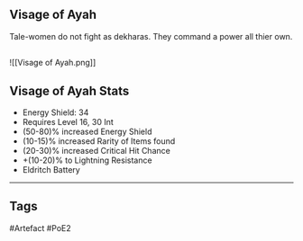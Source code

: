 ## Visage of Ayah
Tale-women do not fight as dekharas.
They command a power all thier own.
##
![[Visage of Ayah.png]]
## Visage of Ayah Stats
- Energy Shield: 34
- Requires Level 16, 30 Int
- (50-80)% increased Energy Shield
- (10-15)% increased Rarity of Items found
- (20-30)% increased Critical Hit Chance
- +(10-20)% to Lightning Resistance
- Eldritch Battery


---
## Tags
#Artefact
#PoE2